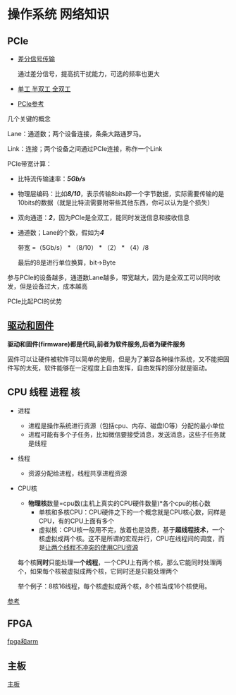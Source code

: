 # 操作系统 网络知识

## PCIe

- [差分信号传输](https://blog.csdn.net/u012351051/article/details/78875658)

  通过差分信号，提高抗干扰能力，可选的频率也更大

- [单工 半双工 全双工](https://blog.csdn.net/chaofanwei/article/details/13274815)
- [PCIe参考]([http://www.ssdfans.com/blog/2017/08/03/%E8%80%81%E7%94%B7%E5%AD%A9%E8%AF%BBpcie%E4%B9%8B%E4%B8%80%EF%BC%9A%E4%BB%8Epcie%E9%80%9F%E5%BA%A6%E8%AF%B4%E8%B5%B7/](http://www.ssdfans.com/blog/2017/08/03/老男孩读pcie之一：从pcie速度说起/))	

几个关键的概念

Lane：通道数；两个设备连接，条条大路通罗马。

Link：连接；两个设备之间通过PCIe连接，称作一个Link

PCIe带宽计算：

- 比特流传输速率：***5Gb/s***

- 物理层编码：比如***8/10***，表示传输8bits即一个字节数据，实际需要传输的是10bits的数据（就是比特流需要附带些其他东西，你可以认为是个损失）

- 双向通道：***2***，因为PCIe是全双工，能同时发送信息和接收信息

- 通道数；Lane的个数，假如为***4***

  带宽 =（5Gb/s） * （8/10） * （2） * （4）/8

  最后的8是进行单位换算，bit->Byte

参与PCIe的设备越多，通道数Lane越多，带宽越大，因为是全双工可以同时收发，但是设备过大，成本越高

PCIe比起PCI的优势

## [驱动和固件](https://www.zhihu.com/question/22175660)

**驱动和固件(firmware)都是代码,前者为软件服务,后者为硬件服务**

固件可以让硬件被软件可以简单的使用，但是为了兼容各种操作系统，又不能把固件写的太死，软件能够在一定程度上自由发挥，自由发挥的部分就是驱动。

## CPU 线程 进程 核

- 进程

  - 进程是操作系统进行资源（包括cpu、内存、磁盘IO等）分配的最小单位
  - 进程可能有多个子任务，比如微信要接受消息，发送消息，这些子任务就是线程

- 线程

  - 资源分配给进程，线程共享进程资源

- CPU核

  - **物理核**数量=cpu数(主机上真实的CPU硬件数量)*各个cpu的核心数
    - 单核和多核CPU：CPU硬件之下的一个概念就是CPU核心数，同样是CPU，有的CPU上面有多个
    - 虚拟核：CPU核一般用不完，放着也是浪费，基于**超线程技术**，一个核虚拟成两个核。这不是所谓的宏观并行，CPU在线程间的调度，而是[让两个线程不冲突的使用CPU资源](https://blog.csdn.net/siying8419/article/details/79537427)

  每个核**同时**只能处理**一个线程**，一个CPU上有两个核，那么它能同时处理两个，如果每个核被虚拟成两个核，它同时还是只能处理两个

  举个例子：8核16线程，每个核虚拟成两个核，8个核当成16个核使用。

[参考](https://www.cnblogs.com/-new/p/7234332.html)

## FPGA

[fpga和arm](https://www.zhihu.com/question/57997370)

## 主板

[主板](https://www.bilibili.com/video/av34503867?from=search&seid=5528020591775047603)



